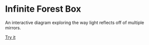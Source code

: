 # Infinite Forest Box

An interactive diagram exploring the way light reflects off of multiple mirrors.

[Try it](https://jesseilev.github.io/infinite-forest-box)

